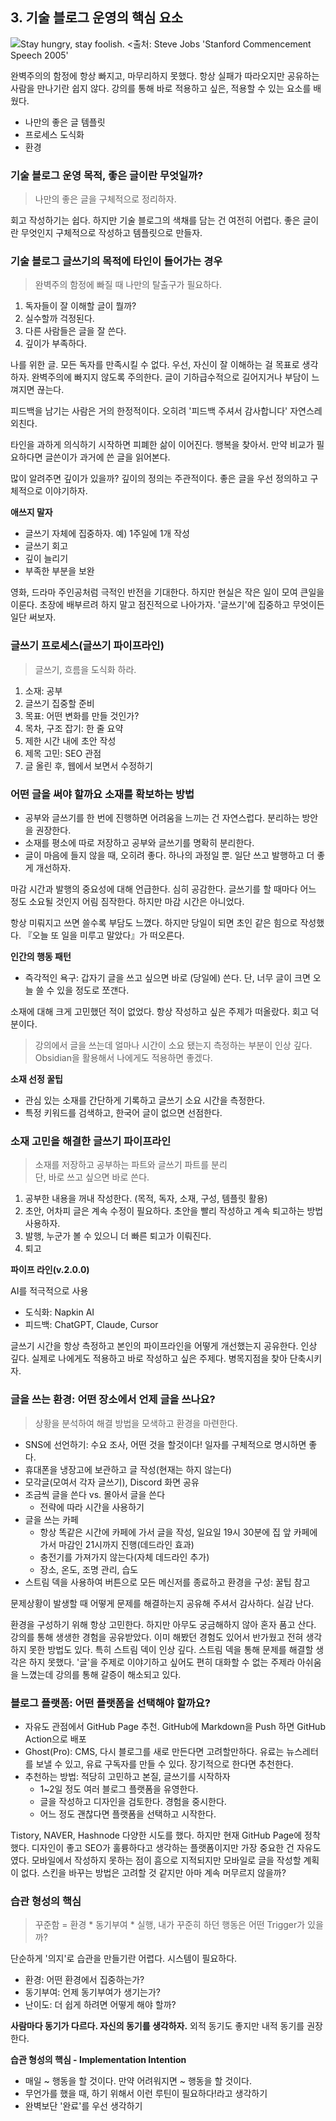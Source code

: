 ## 3. 기술 블로그 운영의 핵심 요소

![Stay hungry, stay foolish. <출처: Steve Jobs 'Stanford Commencement Speech 2005'](stay-hungry-stay-foolish.avif)

완벽주의의 함정에 항상 빠지고, 마무리하지 못했다. 항상 실패가 따라오지만 공유하는 사람을 만나기란 쉽지 않다.
강의를 통해 바로 적용하고 싶은, 적용할 수 있는 요소를 배웠다.

- 나만의 좋은 글 템플릿
- 프로세스 도식화
- 환경

### 기술 블로그 운영 목적, 좋은 글이란 무엇일까?

> 나만의 좋은 글을 구체적으로 정리하자.

회고 작성하기는 쉽다. 하지만 기술 블로그의 색채를 담는 건 여전히 어렵다. 좋은 글이란 무엇인지 구체적으로 작성하고 템플릿으로 만들자.

### 기술 블로그 글쓰기의 목적에 타인이 들어가는 경우

> 완벽주의 함정에 빠질 때 나만의 탈출구가 필요하다.

1. 독자들이 잘 이해할 글이 뭘까?
2. 실수할까 걱정된다.
3. 다른 사람들은 글을 잘 쓴다.
4. 깊이가 부족하다.

나를 위한 글. 모든 독자를 만족시킬 수 없다. 우선, 자신이 잘 이해하는 걸 목표로 생각하자. 완벽주의에 빠지지 않도록 주의한다. 글이 기하급수적으로 길어지거나 부담이 느껴지면 끊는다.

피드백을 남기는 사람은 거의 한정적이다. 오히려 '피드백 주셔서 감사합니다' 자연스레 외친다.

타인을 과하게 의식하기 시작하면 피폐한 삶이 이어진다. 행복을 찾아서.
만약 비교가 필요하다면 글쓴이가 과거에 쓴 글을 읽어본다.

많이 알려주면 깊이가 있을까? 깊이의 정의는 주관적이다.
좋은 글을 우선 정의하고 구체적으로 이야기하자.

**애쓰지 말자**

- 글쓰기 자체에 집중하자. 예) 1주일에 1개 작성
- 글쓰기 회고
- 깊이 늘리기
- 부족한 부분을 보완

영화, 드라마 주인공처럼 극적인 반전을 기대한다. 하지만 현실은 작은 일이 모여 큰일을 이룬다. 
초장에 배부르려 하지 말고 점진적으로 나아가자. '글쓰기'에 집중하고 무엇이든 일단 써보자.

### 글쓰기 프로세스(글쓰기 파이프라인)

> 글쓰기, 흐름을 도식화 하라.

1. 소재: 공부
2. 글쓰기 집중할 준비
3. 목표: 어떤 변화를 만들 것인가?
4. 목차, 구조 잡기: 한 줄 요약
5. 제한 시간 내에 초안 작성
6. 제목 고민: SEO 관점
7. 글 올린 후, 웹에서 보면서 수정하기

### 어떤 글을 써야 할까요 소재를 확보하는 방법

- 공부와 글쓰기를 한 번에 진행하면 어려움을 느끼는 건 자연스럽다. 분리하는 방안을 권장한다.
- 소재를 평소에 따로 저장하고 공부와 글쓰기를 명확히 분리한다.
- 글이 마음에 들지 않을 때, 오히려 좋다. 하나의 과정일 뿐. 일단 쓰고 발행하고 더 좋게 개선하자.

마감 시간과 발행의 중요성에 대해 언급한다. 심히 공감한다. 글쓰기를 할 때마다 어느 정도 소요될 것인지 어림 짐작한다. 하지만 마감 시간은 아니었다.

항상 미뤄지고 쓰면 쓸수록 부담도 느꼈다. 하지만 당일이 되면 초인 같은 힘으로 작성했다. 『오늘 또 일을 미루고 말았다』가 떠오른다.

**인간의 행동 패턴**

- 즉각적인 욕구: 갑자기 글을 쓰고 싶으면 바로 (당일에) 쓴다. 단, 너무 글이 크면 오늘 쓸 수 있을 정도로 쪼갠다.

소재에 대해 크게 고민했던 적이 없었다. 항상 작성하고 싶은 주제가 떠올랐다. 회고 덕분이다.

> 강의에서 글을 쓰는데 얼마나 시간이 소요 됐는지 측정하는 부분이 인상 깊다. Obsidian을 활용해서 나에게도 적용하면 좋겠다.

**소재 선정 꿀팁**

- 관심 있는 소재를 간단하게 기록하고 글쓰기 소요 시간을 측정한다.
- 특정 키워드를 검색하고, 한국어 글이 없으면 선점한다.

### 소재 고민을 해결한 글쓰기 파이프라인

> 소재를 저장하고 공부하는 파트와 글쓰기 파트를 분리 <br>
> 단, 바로 쓰고 싶으면 바로 쓴다.

1. 공부한 내용을 꺼내 작성한다. (목적, 독자, 소재, 구성, 템플릿 활용)
2. 초안, 어차피 글은 계속 수정이 필요하다. 초안을 빨리 작성하고 계속 퇴고하는 방법 사용하자.
3. 발행, 누군가 볼 수 있으니 더 빠른 퇴고가 이뤄진다.
4. 퇴고

**파이프 라인(v.2.0.0)**

AI를 적극적으로 사용

- 도식화: Napkin AI
- 피드백: ChatGPT, Claude, Cursor

글쓰기 시간을 항상 측정하고 본인의 파이프라인을 어떻게 개선했는지 공유한다. 인상 깊다. 실제로 나에게도 적용하고 바로 작성하고 싶은 주제다.
병목지점을 찾아 단축시키자.

### 글을 쓰는 환경: 어떤 장소에서 언제 글을 쓰나요?

> 상황을 분석하여 해결 방법을 모색하고 환경을 마련한다.

- SNS에 선언하기: 수요 조사, 어떤 것을 할것이다! 일자를 구체적으로 명시하면 좋다.
- 휴대폰을 냉장고에 보관하고 글 작성(현재는 하지 않는다)
- 모각글(모여서 각자 글쓰기), Discord 화면 공유
- 조금씩 글을 쓴다 vs. 몰아서 글을 쓴다
    - 전략에 따라 시간을 사용하기 
- 글을 쓰는 카페
    - 항상 똑같은 시간에 카페에 가서 글을 작성, 일요일 19시 30분에 집 앞 카페에 가서 마감인 21시까지 진행(데드라인 효과)
    - 충전기를 가져가지 않는다(자체 데드라인 추가)
    - 장소, 온도, 조명 관리, 습도
- 스트림 덱을 사용하여 버튼으로 모든 메신저를 종료하고 환경을 구성: 꿀팁 참고

문제상황이 발생할 때 어떻게 문제를 해결하는지 공유해 주셔서 감사하다. 실감 난다.

환경을 구성하기 위해 항상 고민한다. 하지만 아무도 궁금해하지 않아 혼자 품고 산다. 강의를 통해 생생한 경험을 공유받았다.
이미 해봤던 경험도 있어서 반가웠고 전혀 생각하지 못한 방법도 있다. 특히 스트림 덱이 인상 깊다. 스트림 덱을 통해 문제를 해결할 생각은 하지 못했다.
'글'을 주제로 이야기하고 싶어도 편히 대화할 수 없는 주제라 아쉬움을 느꼈는데 강의를 통해 갈증이 해소되고 있다.

### 블로그 플랫폼: 어떤 플랫폼을 선택해야 할까요?

- 자유도 관점에서 GitHub Page 추천. GitHub에 Markdown을 Push 하면 GitHub Action으로 배포
- Ghost(Pro): CMS, 다시 블로그를 새로 만든다면 고려할만하다. 유료는 뉴스레터를 보낼 수 있고, 유료 구독자를 만들 수 있다. 장기적으로 한다면 추천한다.
- 추천하는 방법: 적당히 고민하고 본질, 글쓰기를 시작하자
  - 1~2일 정도 여러 블로그 플랫폼을 유영한다.
  - 글을 작성하고 디자인을 검토한다. 경험을 중시한다.
  - 어느 정도 괜찮다면 플랫폼을 선택하고 시작한다.

Tistory, NAVER, Hashnode 다양한 시도를 했다. 하지만 현재 GitHub Page에 정착했다. 디자인이 좋고 SEO가 훌륭하다고 생각하는 플랫폼이지만 가장 중요한 건 자유도였다.
모바일에서 작성하지 못하는 점이 흠으로 지적되지만 모바일로 글을 작성할 계획이 없다. 스킨을 바꾸는 방법은 고려할 것 같지만 아마 계속 머무르지 않을까?

### 습관 형성의 핵심

> 꾸준함 = 환경 * 동기부여 * 실행, 내가 꾸준히 하던 행동은 어떤 Trigger가 있을까? 

단순하게 '의지'로 습관을 만들기란 어렵다. 시스템이 필요하다.

- 환경: 어떤 환경에서 집중하는가?
- 동기부여: 언제 동기부여가 생기는가?
- 난이도: 더 쉽게 하려면 어떻게 해야 할까?

**사람마다 동기가 다르다. 자신의 동기를 생각하자.** 외적 동기도 좋지만 내적 동기를 권장한다.

**습관 형성의 핵심 - Implementation Intention**

- 매일 ~ 행동을 할 것이다. 만약 어려워지면 ~ 행동을 할 것이다.
- 무언가를 했을 때, 하기 위해서 이런 루틴이 필요하다!라고 생각하기
- 완벽보단 '완료'를 우선 생각하기
